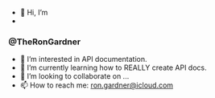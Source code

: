 - 👋 Hi, I’m 
- 
### @TheRonGardner

- 👀 I’m interested in API documentation.
- 🌱 I’m currently learning how to REALLY create API docs.
- 💞️ I’m looking to collaborate on ...
- 📫 How to reach me: ron.gardner@icloud.com

<!---
TheRonGardner/TheRonGardner is a ✨ special ✨ repository because its `README.md` (this file) appears on your GitHub profile.
You can click the Preview link to take a look at your changes.
--->
